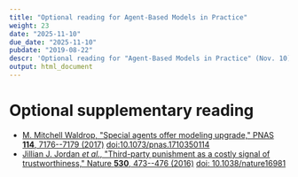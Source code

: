 ```yaml
---
title: "Optional reading for Agent-Based Models in Practice"
weight: 23
date: "2025-11-10"
due_date: "2025-11-10"
pubdate: "2019-08-22"
descr: 'Optional reading for "Agent-Based Models in Practice" (Nov. 10)'
output: html_document
---
```

# Optional supplementary reading

* [M. Mitchell Waldrop, "Special agents offer modeling upgrade," 
  PNAS **114**, 7176--7179 
  (2017)](/files/reading/waldrop_2017_special_agents.pdf)
  [doi:10.1073/pnas.1710350114](https://doi.org/10.1073/pnas.1710350114)
* [Jillian J. Jordan _et al._, "Third-party punishment as a costly signal of 
  trustworthiness," Nature **530**, 473--476 
  (2016)](/files/reading/jordan_2016_punishments.pdf)
  [doi: 10.1038/nature16981](https://doi.org/10.1038/nature16981)
